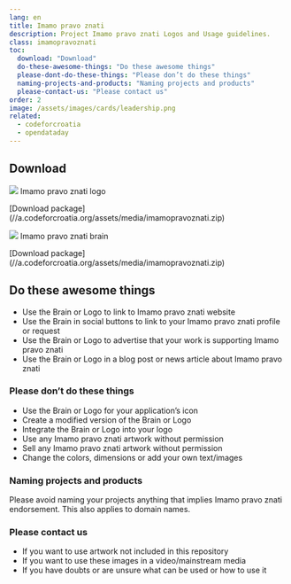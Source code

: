 ```yaml
---
lang: en
title: Imamo pravo znati
description: Project Imamo pravo znati Logos and Usage guidelines.
class: imamopravoznati
toc:
  download: "Download"
  do-these-awesome-things: "Do these awesome things"
  please-dont-do-these-things: "Please don’t do these things"
  naming-projects-and-products: "Naming projects and products"
  please-contact-us: "Please contact us"
order: 2
image: /assets/images/cards/leadership.png
related:
  - codeforcroatia
  - opendataday
---
```


## Download

<aside markdown="1" class="pquote">
  <img src="https://images.weserv.nl/?url=//a.codeforcroatia.org/assets/media/imamopravoznati/imamopravoznati-logo-3339px.png&w=668&h=375&output=png&fit=inside">
  Imamo pravo znati logo
  <p markdown="1" class="pquote-credit">
   [Download package](//a.codeforcroatia.org/assets/media/imamopravoznati.zip)
  </p>
</aside>

<aside markdown="1" class="pquote">
  <img src="https://images.weserv.nl/?url=//a.codeforcroatia.org/assets/media/imamopravoznati/brain-imamopravoznati-290px.png&w=668&h=375&output=png&fit=inside">
  Imamo pravo znati brain
  <p markdown="1" class="pquote-credit">
   [Download package](//a.codeforcroatia.org/assets/media/imamopravoznati.zip)
  </p>
</aside>

## Do these awesome things

* Use the Brain or Logo to link to Imamo pravo znati website
* Use the Brain in social buttons to link to your Imamo pravo znati profile or request
* Use the Brain or Logo to advertise that your work is supporting Imamo pravo znati
* Use the Brain or Logo in a blog post or news article about Imamo pravo znati

### Please don’t do these things

* Use the Brain or Logo for your application’s icon
* Create a modified version of the Brain or Logo
* Integrate the Brain or Logo into your logo
* Use any Imamo pravo znati artwork without permission
* Sell any Imamo pravo znati artwork without permission
* Change the colors, dimensions or add your own text/images

### Naming projects and products

Please avoid naming your projects anything that implies Imamo pravo znati endorsement. This also applies to domain names.

### Please contact us

* If you want to use artwork not included in this repository
* If you want to use these images in a video/mainstream media
* If you have doubts or are unsure what can be used or how to use it
